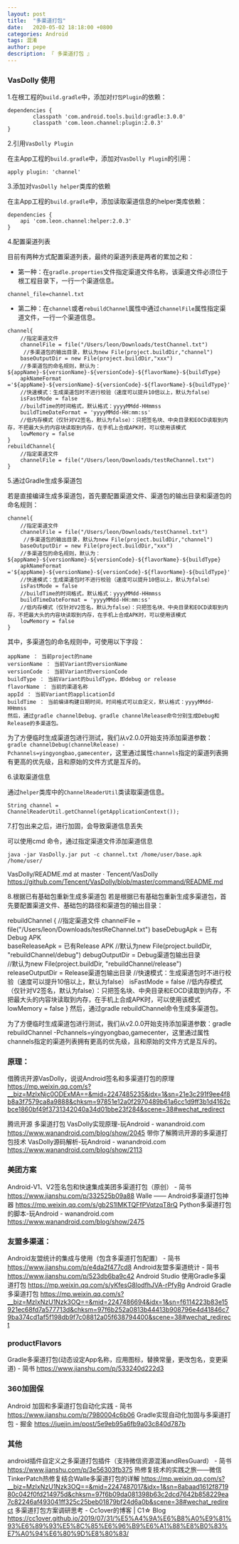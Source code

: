 ```yaml
---
layout: post
title:  "多渠道打包"
date:   2020-05-02 18:18:00 +0800
categories: Android
tags: 混淆
author: pepe
description: 『 多渠道打包 』
---
```


### VasDolly 使用

1.在根工程的`build.gradle`中，添加对`打包Plugin`的依赖：

```
dependencies {
        classpath 'com.android.tools.build:gradle:3.0.0'
        classpath 'com.leon.channel:plugin:2.0.3'
}
```
2.引用`VasDolly Plugin`

在主App工程的`build.gradle`中，添加对`VasDolly Plugin`的引用：
```
apply plugin: 'channel'
```

3.添加对`VasDolly helper`类库的依赖

在主App工程的`build.gradle`中，添加读取渠道信息的helper类库依赖：

```
dependencies {
    api 'com.leon.channel:helper:2.0.3'
}
```

4.配置渠道列表

目前有两种方式配置渠道列表，最终的渠道列表是两者的累加之和：

* 第一种：在`gradle.properties`文件指定渠道文件名称，该渠道文件必须位于根工程目录下，一行一个渠道信息。

```
channel_file=channel.txt
```

* 第二种：在`channel`或者`rebuildChannel`属性中通过`channelFile`属性指定渠道文件，一行一个渠道信息。
```
channel{
    //指定渠道文件
    channelFile = file("/Users/leon/Downloads/testChannel.txt")
     //多渠道包的输出目录，默认为new File(project.buildDir,"channel")
    baseOutputDir = new File(project.buildDir,"xxx")
    //多渠道包的命名规则，默认为：${appName}-${versionName}-${versionCode}-${flavorName}-${buildType}
    apkNameFormat ='${appName}-${versionName}-${versionCode}-${flavorName}-${buildType}'
    //快速模式：生成渠道包时不进行校验（速度可以提升10倍以上，默认为false）
    isFastMode = false
    //buildTime的时间格式，默认格式：yyyyMMdd-HHmmss
    buildTimeDateFormat = 'yyyyMMdd-HH:mm:ss'
    //低内存模式（仅针对V2签名，默认为false）：只把签名块、中央目录和EOCD读取到内存，不把最大头的内容块读取到内存，在手机上合成APK时，可以使用该模式
    lowMemory = false
}
rebuildChannel{
    //指定渠道文件
    channelFile = file("/Users/leon/Downloads/testReChannel.txt")
}
```

5.通过Gradle生成多渠道包

若是直接编译生成多渠道包，首先要配置渠道文件、渠道包的输出目录和渠道包的命名规则：

```
channel{
    //指定渠道文件
    channelFile = file("/Users/leon/Downloads/testChannel.txt")
     //多渠道包的输出目录，默认为new File(project.buildDir,"channel")
    baseOutputDir = new File(project.buildDir,"xxx")
    //多渠道包的命名规则，默认为：${appName}-${versionName}-${versionCode}-${flavorName}-${buildType}
    apkNameFormat ='${appName}-${versionName}-${versionCode}-${flavorName}-${buildType}'
    //快速模式：生成渠道包时不进行校验（速度可以提升10倍以上，默认为false）
    isFastMode = false
    //buildTime的时间格式，默认格式：yyyyMMdd-HHmmss
    buildTimeDateFormat = 'yyyyMMdd-HH:mm:ss'
    //低内存模式（仅针对V2签名，默认为false）：只把签名块、中央目录和EOCD读取到内存，不把最大头的内容块读取到内存，在手机上合成APK时，可以使用该模式
    lowMemory = false
}
```

其中，多渠道包的命名规则中，可使用以下字段：

```
appName ： 当前project的name
versionName ： 当前Variant的versionName
versionCode ： 当前Variant的versionCode
buildType ： 当前Variant的buildType，即debug or release
flavorName ： 当前的渠道名称
appId ： 当前Variant的applicationId
buildTime ： 当前编译构建日期时间，时间格式可以自定义，默认格式：yyyyMMdd-HHmmss
然后，通过gradle channelDebug、gradle channelRelease命令分别生成Debug和Release的多渠道包。

```

为了方便临时生成渠道包进行测试，我们从v2.0.0开始支持添加渠道参数：`gradle channelDebug(channelRelease) -Pchannels=yingyongbao,gamecenter`，这里通过属性`channels`指定的渠道列表拥有更高的优先级，且和原始的文件方式是互斥的。

6.读取渠道信息

通过`helper`类库中的`ChannelReaderUtil`类读取渠道信息。

```
String channel = ChannelReaderUtil.getChannel(getApplicationContext());
```

7.打包出来之后，进行加固，会导致渠道信息丢失

可以使用cmd 命令，通过指定渠道文件添加渠道信息
```
java -jar VasDolly.jar put -c channel.txt /home/user/base.apk /home/user/
```

VasDolly/README.md at master · Tencent/VasDolly
https://github.com/Tencent/VasDolly/blob/master/command/README.md

8.根据已有基础包重新生成多渠道包
若是根据已有基础包重新生成多渠道包，首先要配置渠道文件、基础包的路径和渠道包的输出目录：

rebuildChannel {
  //指定渠道文件
  channelFile = file("/Users/leon/Downloads/testReChannel.txt")
  baseDebugApk = 已有Debug APK    
  baseReleaseApk = 已有Release APK
  //默认为new File(project.buildDir, "rebuildChannel/debug")
  debugOutputDir = Debug渠道包输出目录   
  //默认为new File(project.buildDir, "rebuildChannel/release")
  releaseOutputDir = Release渠道包输出目录
  //快速模式：生成渠道包时不进行校验（速度可以提升10倍以上，默认为false）
  isFastMode = false
  //低内存模式（仅针对V2签名，默认为false）：只把签名块、中央目录和EOCD读取到内存，不把最大头的内容块读取到内存，在手机上合成APK时，可以使用该模式
  lowMemory = false
}
然后，通过gradle rebuildChannel命令生成多渠道包。

为了方便临时生成渠道包进行测试，我们从v2.0.0开始支持添加渠道参数：gradle rebuildChannel -Pchannels=yingyongbao,gamecenter，这里通过属性channels指定的渠道列表拥有更高的优先级，且和原始的文件方式是互斥的。









### 原理：

借腾讯开源VasDolly，说说Android签名和多渠道打包的原理
https://mp.weixin.qq.com/s?__biz=MzIxNjc0ODExMA==&mid=2247485235&idx=1&sn=21e3c291f9ee4f8b8a3f7579ca8a9888&chksm=97851e12a0f2970489b61a6cc1d9ff3b1d4162cbce1860bf49f3731342040a34d01bbe23f284&scene=38#wechat_redirect

腾讯开源 多渠道打包 VasDolly实现原理-玩Android - wanandroid.com
https://www.wanandroid.com/blog/show/2045
带你了解腾讯开源的多渠道打包技术 VasDolly源码解析-玩Android - wanandroid.com
https://www.wanandroid.com/blog/show/2113

### 美团方案
Android-V1、V2签名包和快速集成美团多渠道打包（原创） - 简书
https://www.jianshu.com/p/332525b09a88
Walle —— Android多渠道打包神器
https://mp.weixin.qq.com/s/gb2S1IMKTQFfPVqtzqT8rQ
Python多渠道打包的脚本-玩Android - wanandroid.com
https://www.wanandroid.com/blog/show/2475



### 友盟多渠道：
Android友盟统计的集成与使用（包含多渠道打包配置） - 简书
https://www.jianshu.com/p/e4da2f477cd8
Android友盟多渠道统计 - 简书
https://www.jianshu.com/p/523db6ba9c42
Android Studio 使用Gradle多渠道打包
https://mp.weixin.qq.com/s/yKfesG8lodfhJVA-rPfyRg
Android Gradle 多渠道打包
https://mp.weixin.qq.com/s?__biz=MzIxNzU1Nzk3OQ==&mid=2247486694&idx=1&sn=f6114223b83e15921ec68fd7a577713d&chksm=97f6b252a0813b44413b908796e4d41846c79ba374cd1af5f198db9f7c08812a05f638794400&scene=38#wechat_redirect


### productFlavors 
Gradle多渠道打包(动态设定App名称，应用图标，替换常量，更改包名，变更渠道) - 简书
https://www.jianshu.com/p/533240d222d3

### 360加固保
Android 加固和多渠道打包自动化实践 - 简书
https://www.jianshu.com/p/7980004c6b06
Gradle实现自动化加固与多渠道打包 - 掘金
https://juejin.im/post/5e9eb95a6fb9a03c840d787b


### 其他
android插件自定义之多渠道打包插件（支持微信资源混淆andResGuard） - 简书
https://www.jianshu.com/p/3e56303fb375
热修复技术的实践之旅——微信TinkerPatch热修复结合Walle多渠道打包的详解
https://mp.weixin.qq.com/s?__biz=MzIxNzU1Nzk3OQ==&mid=2247487017&idx=1&sn=8abaad1612f871980c042f0fd214975d&chksm=97f6b09da081398b63c2dcd7642b858229ea7c82246af493041ff325c25beb01879bf24d6a0b&scene=38#wechat_redirect
多渠道打包方案调研思考 - Cc1over的博客 | C1☆ Blog
https://cc1over.github.io/2019/07/31/%E5%A4%9A%E6%B8%A0%E9%81%93%E6%89%93%E5%8C%85%E6%96%B9%E6%A1%88%E8%B0%83%E7%A0%94%E6%80%9D%E8%80%83/


